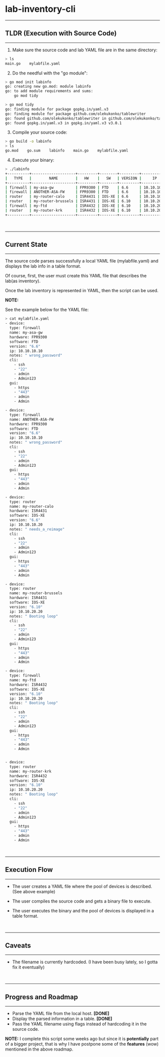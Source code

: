 # lab-inventory-cli



---
## TLDR (Execution with Source Code)
---

1. Make sure the source code and lab YAML file are in the same directory:

```bash
> ls
main.go    mylabfile.yaml
```

2. Do the needful with the "go module":

```bash
> go mod init labinfo
go: creating new go.mod: module labinfo
go: to add module requirements and sums:
	go mod tidy

> go mod tidy
go: finding module for package gopkg.in/yaml.v3
go: finding module for package github.com/olekukonko/tablewriter
go: found github.com/olekukonko/tablewriter in github.com/olekukonko/tablewriter v0.0.5
go: found gopkg.in/yaml.v3 in gopkg.in/yaml.v3 v3.0.1
```

3. Compile your source code:

```bash
> go build -o labinfo
> ls
go.mod    go.sum    labinfo    main.go    mylabfile.yaml
```

4. Execute your binary:

```bash
> ./labinfo
+----------+--------------------+---------+--------+---------+-------------+------------------+---------------+----------+----------+--------------+--------------+----------+----------+--------------+
|   TYPE   |        NAME        |   HW    |   SW   | VERSION |     IP      |      NOTES       | CLI-PROTOCOL  | CLI-PORT | CLI-USER | CLI-PASSWORD | GUI-PROTOCOL | GUI-PORT | GUI-USER | GUI-PASSWORD |
+----------+--------------------+---------+--------+---------+-------------+------------------+---------------+----------+----------+--------------+--------------+----------+----------+--------------+
| firewall | my-asa-gw          | FPR9300 | FTD    | 6.6     | 10.10.10.10 |  wrong_password  | ssh           | 22       | admin    | Admin123     | https        | 443      | admin    | Admin        |
| firewall | ANOTHER-ASA-FW     | FPR9300 | FTD    | 6.6     | 10.10.10.10 |  wrong_password  | ssh           | 22       | admin    | Admin123     | https        | 443      | admin    | Admin        |
| router   | my-router-calo     | ISR4431 | IOS-XE | 6.6     | 10.10.10.20 |  needs_a_reimage | ssh           | 22       | admin    | Admin123     | https        | 443      | admin    | Admin        |
| router   | my-router-brussels | ISR4431 | IOS-XE | 6.10    | 10.10.20.20 |  Booting loop    | ssh           | 22       | admin    | Admin123     | https        | 443      | admin    | Admin        |
| firewall | my-ftd             | ISR4432 | IOS-XE | 6.10    | 10.10.20.20 |  Booting loop    | ssh           | 22       | admin    | Admin123     | https        | 443      | admin    | Admin        |
| router   | my-router-krk      | ISR4432 | IOS-XE | 6.10    | 10.10.20.20 |  Booting loop    | ssh           | 22       | admin    | Admin123     | https        | 443      | admin    | Admin        |
+----------+--------------------+---------+--------+---------+-------------+------------------+---------------+----------+----------+--------------+--------------+----------+----------+--------------+
```

<br/>

---
## Current State
---

The source code parses successfully  a local YAML file (mylabfile.yaml) and displays the lab info in a table format.

Of course, first, the user must create this YAML file that describes the lab(as inventory).

Once the lab inventory is represented in YAML, then the script can be used.

__NOTE:__

See the example below for the YAML file:

```bash
> cat mylabfile.yaml
- device:
  type: firewall
  name: my-asa-gw
  hardware: FPR9300
  software: FTD
  version: "6.6"
  ip: 10.10.10.10
  notes: " wrong_password"
  cli:
    - ssh
    - "22"
    - admin
    - Admin123
  gui:
    - https
    - "443"
    - admin
    - Admin

- device:
  type: firewall
  name: ANOTHER-ASA-FW
  hardware: FPR9300
  software: FTD
  version: "6.6"
  ip: 10.10.10.10
  notes: " wrong_password"
  cli:
    - ssh
    - "22"
    - admin
    - Admin123
  gui:
    - https
    - "443"
    - admin
    - Admin

- device:
  type: router
  name: my-router-calo
  hardware: ISR4431
  software: IOS-XE
  version: "6.6"
  ip: 10.10.10.20
  notes: " needs_a_reimage"
  cli:
    - ssh
    - "22"
    - admin
    - Admin123
  gui:
    - https
    - "443"
    - admin
    - Admin

- device:
  type: router
  name: my-router-brussels
  hardware: ISR4431
  software: IOS-XE
  version: "6.10"
  ip: 10.10.20.20
  notes: " Booting loop"
  cli:
    - ssh
    - "22"
    - admin
    - Admin123
  gui:
    - https
    - "443"
    - admin
    - Admin

- device:
  type: firewall
  name: my-ftd
  hardware: ISR4432
  software: IOS-XE
  version: "6.10"
  ip: 10.10.20.20
  notes: " Booting loop"
  cli:
    - ssh
    - "22"
    - admin
    - Admin123
  gui:
    - https
    - "443"
    - admin
    - Admin


- device:
  type: router
  name: my-router-krk
  hardware: ISR4432
  software: IOS-XE
  version: "6.10"
  ip: 10.10.20.20
  notes: " Booting loop"
  cli:
    - ssh
    - "22"
    - admin
    - Admin123
  gui:
    - https
    - "443"
    - admin
    - Admin
```

<br/>

---
## Execution Flow
---

- The user creates a YAML file where the pool of devices is described. (See above example)

- The user compiles the source code and gets a binary file to execute.

- The user executes the binary and the pool of devices is displayed in a table format.
  
<br/>

---
## Caveats
---

- The filename is currently hardcoded. (I have been busy lately, so I gotta fix it eventually)
  
<br/>

---
## Progress and Roadmap 
---

- Parse the YAML file from the local host. __[DONE]__
- Display the parsed information in a table. __[DONE]__
- Pass the YAML filename using flags instead of hardcoding it in the source code.

__NOTE:__ I complete this script some weeks ago but since it is __potentially__ part of a bigger project, that is why I have postpone some of the __features__ (wow) mentioned in the above roadmap.

<br/>
